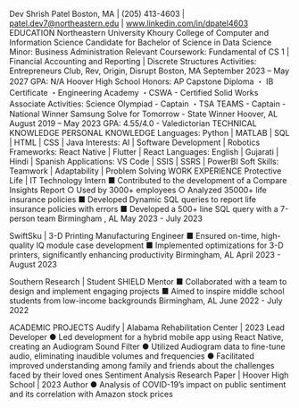 
Dev Shrish Patel
Boston, MA | (205) 413-4603 | patel.dev7@northeastern.edu | www.linkedin.com/in/dpatel4603
EDUCATION
Northeastern University
Khoury College of Computer and Information Science
Candidate for Bachelor of Science in Data Science
Minor: Business Administration
Relevant Coursework: Fundamental of CS 1 | Financial Accounting and Reporting |
Discrete Structures
Activities: Entrepreneurs Club, Rev, Origin, Disrupt
Boston, MA
September 2023 – May 2027
GPA: N/A
Hoover High School
Honors: AP Capstone Diploma ・ IB Certificate ・Engineering Academy ・CSWA -
Certified Solid Works Associate
Activities: Science Olympiad - Captain ・TSA TEAMS - Captain - National Winner
Samsung Solve for Tomorrow - State Winner
Hoover, AL
August 2019 – May 2023
GPA: 4.55/4.0 - Valedictorian
TECHNICAL KNOWLEDGE PERSONAL KNOWLEDGE
Languages: Python | MATLAB | SQL | HTML | CSS | Java Interests: AI | Software Development | Robotics
Frameworks: React Native | Flutter | React Languages: English | Gujarati | Hindi | Spanish
Applications: VS Code | SSIS | SSRS | PowerBI Soft Skills: Teamwork | Adaptability | Problem Solving
WORK EXPERIENCE
Protective Life | IT Technology Intern
■ Contributed to the development of a Compare Insights Report
○ Used by 3000+ employees
○ Analyzed 35000+ life insurance policies
■ Developed Dynamic SQL queries to report life insurance policies with errors
■ Developed a 500+ line SQL query with a 7-person team
Birmingham , AL
May 2023 - July 2023


SwiftSku | 3-D Printing Manufacturing Engineer
■ Ensured on-time, high-quality IQ module case development
■ Implemented optimizations for 3-D printers, significantly enhancing productivity
Birmingham, AL
April 2023 - August 2023


Southern Research | Student SHIELD Mentor
■ Collaborated with a team to design and implement engaging projects
■ Aimed to inspire middle school students from low-income backgrounds
Birmingham, AL
June 2022 - July 2022


ACADEMIC PROJECTS
Audify | Alabama Rehabilitation Center | 2023
Lead Developer
● Led development for a hybrid mobile app using React Native, creating an Audiogram Sound Filter
● Utilized Audiogram data to fine-tune audio, eliminating inaudible volumes and frequencies
● Facilitated improved understanding among family and friends about the challenges faced by their loved ones
Sentiment Analysis Research Paper | Hoover High School | 2023
Author
● Analysis of COVID-19’s impact on public sentiment and its correlation with Amazon stock prices